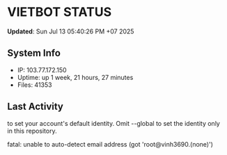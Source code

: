 # VIETBOT STATUS
**Updated**: Sun Jul 13 05:40:26 PM +07 2025

## System Info
- IP: 103.77.172.150
- Uptime: up 1 week, 21 hours, 27 minutes
- Files: 41353

## Last Activity

to set your account's default identity.
Omit --global to set the identity only in this repository.

fatal: unable to auto-detect email address (got 'root@vinh3690.(none)')
